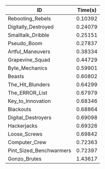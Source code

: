 |ID|Time(s)|
|-|-|
|Rebooting_Rebels|0.10392|
|Digitally_Destroyed|0.24079|
|Smalltalk_Dribble|0.25151|
|Pseudo_Boom|0.27837|
|Artful_Maneuvers|0.38334|
|Grapevine_Squad|0.44729|
|Byte_Mechanics|0.59901|
|Beasts|0.60802|
|The_Hit_Blunders|0.64299|
|The_ERROR_List|0.67979|
|Key_to_Innovation|0.68346|
|Blackouts|0.68864|
|Digital_Destroyers|0.69098|
|Hackerjacks|0.69326|
|Loose_Screws|0.69842|
|Computer_Crew|0.72363|
|Pint_Sized_Benchwarmers|0.72397|
|Gonzo_Brutes|1.43617|

